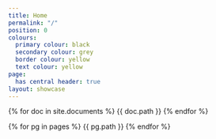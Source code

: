 ```yaml
---
title: Home
permalink: "/"
position: 0
colours:
  primary colour: black
  secondary colour: grey
  border colour: yellow
  text colour: yellow
page:
  has central header: true
layout: showcase
---
```


{% for doc in site.documents %}
{{ doc.path }}
{% endfor %}

<!-- break -->

{% for pg in pages %}
{{ pg.path }}
{% endfor %}